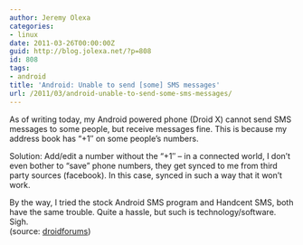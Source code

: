 ```yaml
---
author: Jeremy Olexa
categories:
- linux
date: 2011-03-26T00:00:00Z
guid: http://blog.jolexa.net/?p=808
id: 808
tags:
- android
title: 'Android: Unable to send [some] SMS messages'
url: /2011/03/android-unable-to-send-some-sms-messages/
---
```


As of writing today, my Android powered phone (Droid X) cannot send SMS messages to some people, but receive messages fine. This is because my address book has &#8220;+1&#8243; on some people&#8217;s numbers.

Solution: Add/edit a number without the &#8220;+1&#8243; &#8211; in a connected world, I don&#8217;t even bother to &#8220;save&#8221; phone numbers, they get synced to me from third party sources (facebook). In this case, synced in such a way that it won&#8217;t work.

By the way, I tried the stock Android SMS program and Handcent SMS, both have the same trouble. Quite a hassle, but such is technology/software. Sigh.  
(source: [droidforums][1])

 [1]: http://www.droidforums.net/forum/tech-issues-bug-reports-suggestions/126750-issues-sending-text-messages-1-numbers.html